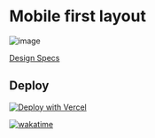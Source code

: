 
# Mobile first layout

![image](https://user-images.githubusercontent.com/48034545/150668191-39717f54-ad4f-47ac-aee1-e858e7ac7c27.png)

[Design Specs](https://www.figma.com/file/sMmlQaZldfDcLERYYWe6h4/Bata-Bit?node-id=359%3A154)

## Deploy

[![Deploy with Vercel](https://vercel.com/button)](https://rulocode.github.io/responsiveCourse/)





[![wakatime](https://wakatime.com/badge/user/438a330e-6b52-4b08-9417-cdd9fc37a05a/project/34dadc70-a0af-42f7-a954-18fb243290f4.svg)](https://wakatime.com/badge/user/438a330e-6b52-4b08-9417-cdd9fc37a05a/project/34dadc70-a0af-42f7-a954-18fb243290f4)
